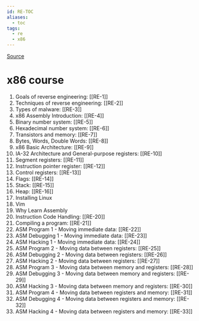 ```yaml
---
id: RE-TOC
aliases:
  - toc
tags:
  - re
  - x86
---
```


[Source](https://0xinfection.github.io/reversing/)

# x86 course

1. Goals of reverse engineering: [[RE-1]]
2. Techniques of reverse engineering: [[RE-2]]
3. Types of malware: [[RE-3]]
4. x86 Assembly Introduction: [[RE-4]]
5. Binary number system: [[RE-5]]
6. Hexadecimal number system: [[RE-6]]
7. Transistors and memory: [[RE-7]]
8. Bytes, Words, Double Words: [[RE-8]]
9. x86 Basic Architecture: [[RE-9]]
10. IA-32 Architecture and General-purpose registers: [[RE-10]]
11. Segment registers: [[RE-11]]
12. Instruction pointer register: [[RE-12]]
13. Control registers: [[RE-13]]
14. Flags: [[RE-14]]
15. Stack: [[RE-15]]
16. Heap: [[RE-16]]
17. Installing Linux
18. Vim
19. Why Learn Assembly
20. Instruction Code Handling: [[RE-20]]
21. Compiling a program: [[RE-21]]
22. ASM Program 1 - Moving immediate data: [[RE-22]]
23. ASM Debugging 1 - Moving immediate data: [[RE-23]]
24. ASM Hacking 1 - Moving immediate data: [[RE-24]]
25. ASM Program 2 - Moving data between registers: [[RE-25]]
26. ASM Debugging 2 - Moving data between registers: [[RE-26]]
27. ASM Hacking 2 - Moving data between registers: [[RE-27]]
28. ASM Program 3 - Moving data between memory and registers: [[RE-28]]
29. ASM Debugging 3 - Moving data between memory and registers: [[RE-29]]
30. ASM Hacking 3 - Moving data between memory and registers: [[RE-30]]
31. ASM Program 4 - Moving data between registers and memory: [[RE-31]]
32. ASM Debugging 4 - Moving data between registers and memory: [[RE-32]]
33. ASM Hacking 4 - Moving data between registers and memory: [[RE-33]]
